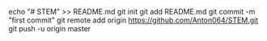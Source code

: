 echo "# STEM" >> README.md
git init
git add README.md
git commit -m "first commit"
git remote add origin https://github.com/Anton064/STEM.git
git push -u origin master
